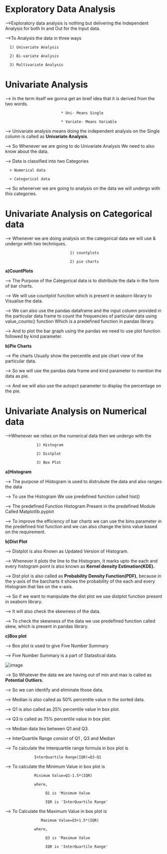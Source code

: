 # Exploratory Data Analysis
-->Exploratory data analysis is nothing but delivering the Independent Analysis for both In and Out for the Input data.

-->To Analysis the data in three ways

      1) Univariate Analysis

      2) Bi-variate Analysis

      3) Multivariate Analysis

# Univariate Analysis
--> In the term itself we gonna get an breif idea that it is derived from the two words.

                             * Uni- Means Single
                             
                             * Variate- Means Variable

--> Univariate analysis means doing the independent analysis on the Single column is called as **Univariate Analysis**.

--> So Whenever we are going to do Univariate Analysis We need to also know about the data.

--> Data is classified into two Categories 

      > Numerical data

      > Categorical data

 --> So whenerver we are going to analysis on the data we will undergo with this categories.


# Univariate Analysis on Categorical data
--> Whenever we are doing analysis on the categorical data we will use & undergo with two techniques.

                                 1) countplots

                                 2) pie charts
      
**a)CountPlots**

--> The Purpose of the Categorical data is to distribute the data in the form of bar charts.

--> We will use countplot function which is present in seaborn library to Visualise the data.

--> We can also use the pandas dataframe and the input column provided in the particular data frame to count the frequencies of particular data using value_counts() function Which is a predefined function in pandas library.

--> And to plot the bar graph using the pandas we need to use plot function followed by kind parameter.

**b)Pie Charts**

--> Pie charts Usually show the percentile and pie chart view of the particular data.

--> So we will use the pandas data frame and kind parameter to mention the data as pie.

--> And we will also use the autopct parameter to display the percentage on the pie.

# Univariate Analysis on Numerical data
-->Whenever we relies on the numerical data then we undergo with the 

                  1) Histogram

                  2) Distplot

                  3) Box Plot

**a)Histogram**

--> The purpose of Histogram is used to distrubute the data and also ranges the data

--> To use the Histogram We use predefined function called hist()

--> The predefined Function Histogram Present in the predefined Module Called Matplotlib.pyplot

--> To improve the efficiency of bar charts we can use the bins parameter in the predefined hist function and we can also change the bins value based on the requirement.

**b)Dist Plot**

--> Distplot is also Known as Updated Version of Histogram.

--> Whenever it plots the line to the Histogram, It marks upto the each and every histogram point is also known as **Kernel density Estimation(KDE).**

--> Dist plot is also called as **Probability Density Function(PDF)**, because in the y-axis of the barcharts it shows the probability of the each and every Histogram that lies on the x-axis.

--> So if we want to manipulate the dist plot we use distplot function present in seaborn library.

--> It will also check the skewness of the data.

--> To check the skewness of the data we use predefined function called skew, which is present in pandas library.

**c)Box plot**

--> Box plot is used to give Five Number Summary 

--> Five Number Summary is a part of Statastical data.

![image](https://github.com/mudith-nahata/EDA-Using-Univariate-Analysis/assets/96544398/ea3ba7c9-64b6-44e1-8314-ac5a6bd9de05)


--> So Whatever the data we are having out of min and max is called as **Potential Outliers**.

--> So we can identify and eliminate those data.

--> Median is also called as 50% percentile value in the sorted data.

--> Q1 is also called as 25% percentile value in box plot.

--> Q3 is called as 75% percentile value in box plot.

--> Median data lies between Q1 and Q3.

--> InterQuartile Range consist of Q1 , Q3 and Median 

--> To calculate the Interquartile range formula in box plot is 

                 InterQuartile Range(IQR)=Q3-Q1

--> To calculate the Minimum Value in box plot is

                 Minimum Value=Q1-1.5*(IQR)
                 
                 where,

                      Q1 is 'Minimum Value

                      IQR is 'InterQuartile Range'
                      

--> To Calculate the Maximum Value in box plot is

                    Maximum Value=Q3+1.5*(IQR)
                 
                 where,

                      Q3 is 'Maximum Value

                      IQR is 'InterQuartile Range'
                   




                             
